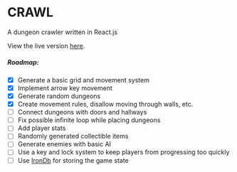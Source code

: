 # CRAWL

A dungeon crawler written in React.js

View the live version [here](http://ztoben-crawl.surge.sh/).

##### Roadmap:

- [x] Generate a basic grid and movement system
- [x] Implement arrow key movement
- [x] Generate random dungeons
- [x] Create movement rules, disallow moving through walls, etc.
- [ ] Connect dungeons with doors and hallways
- [ ] Fix possible infinite loop while placing dungeons
- [ ] Add player stats
- [ ] Randomly generated collectible items
- [ ] Generate enemies with basic AI
- [ ] Use a key and lock system to keep players from progressing too quickly
- [ ] Use [IronDb](https://github.com/gruns/irondb) for storing the game state
